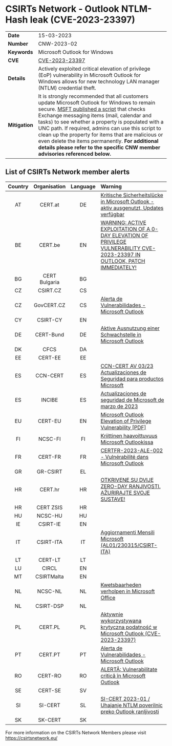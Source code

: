 # CSIRTs Network - Outlook NTLM-Hash leak (CVE-2023-23397)

|   |   |
|---|---|
| **Date** | 15-03-2023 |
| **Number** | CNW-2023-02 | 
| **Keywords** | Microsoft Outlook for Windows | 
| **CVE** | [CVE-2023-23397](https://msrc.microsoft.com/blog/2023/03/microsoft-mitigates-outlook-elevation-of-privilege-vulnerability/) | 
| **Details** | Actively exploited critical elevation of privilege (EoP) vulnerability in Microsoft Outlook for Windows allows for new technology LAN manager (NTLM) credential theft. |
| **Mitigation** |  It is strongly recommended that all customers update Microsoft Outlook for Windows to remain secure. [MSFT published a script](https://microsoft.github.io/CSS-Exchange/Security/CVE-2023-23397/) that checks Exchange messaging items (mail, calendar and tasks) to see whether a property is populated with a UNC path. If required, admins can use this script to clean up the property for items that are malicious or even delete the items permanently. **For additional details please refer to the specific CNW member advisories referenced below.** |

## List of CSIRTs Network member alerts

| Country | Organisation | Language | Warning |
| :-----: | :----------: | :------: | :------ | 
| AT | CERT.at | DE | [Kritische Sicherheitslücke in Microsoft Outlook - aktiv ausgenutzt, Updates verfügbar](https://cert.at/de/warnungen/2023/3/kritische-sicherheitslucke-in-microsoft-outlook-aktiv-ausgenutzt-updates-verfugbar) |
| BE | CERT.be | EN | [WARNING: ACTIVE EXPLOITATION OF A 0-DAY ELEVATION OF PRIVILEGE VULNERABILITY CVE-2023-23397 IN OUTLOOK, PATCH IMMEDIATELY!](https://cert.be/en/warning-active-exploitation-0-day-elevation-privilege-vulnerability-cve-2023-23397-outlook-patch)|
| BG | CERT Bulgaria | BG | |
| CZ | CSIRT.CZ | CS | |
| CZ | GovCERT.CZ | CS | [Alerta de Vulnerabilidades - Microsoft Outlook](https://www.nukib.cz/cs/infoservis/hrozby/1945-upozornujeme-na-zranitelnost-cve-2023-23397/) |
| CY | CSIRT-CY | EN | |
| DE | CERT-Bund | DE | [Aktive Ausnutzung einer Schwachstelle in Microsoft Outlook](https://www.bsi.bund.de/SharedDocs/Cybersicherheitswarnungen/DE/2023/2023-214328-1032.pdf) |
| DK | CFCS | DA | |
| EE | CERT-EE | EE | |
| ES | CCN-CERT | ES | [CCN-CERT AV 03/23 Actualizaciones de Seguridad para productos Microsoft](https://www.ccn-cert.cni.es/seguridad-al-dia/avisos-ccn-cert/12405-ccn-cert-av-03-23-actualizaciones-de-seguridad-para-productos-microsoft.html) |
| ES | INCIBE | ES | [Actualizaciones de seguridad de Microsoft de marzo de 2023](https://www.incibe-cert.es/alerta-temprana/avisos-seguridad/actualizaciones-seguridad-microsoft-marzo-2023) |
| EU | CERT-EU | EN | [Microsoft Outlook Elevation of Privilege Vulnerability [PDF] ](https://www.cert.europa.eu/static/SecurityAdvisories/2023/CERT-EU-SA2023-018.pdf) |
| FI | NCSC-FI | FI | [Kriittinen haavoittuvuus Microsoft Outlookissa](https://www.kyberturvallisuuskeskus.fi/fi/kriittinen-haavoittuvuus-microsoft-outlookissa)|
| FR | CERT-FR | FR | [CERTFR-2023-ALE-002 - Vulnérabilité dans Microsoft Outlook](https://www.cert.ssi.gouv.fr/alerte/CERTFR-2023-ALE-002/) |
| GR | GR-CSIRT | EL | |
| HR | CERT.hr | HR | [OTKRIVENE SU DVIJE ZERO-DAY RANJIVOSTI. AŽURIRAJTE SVOJE SUSTAVE!](https://www.cert.hr/otkrivene-su-dvije-zero-day-ranjivosti-azurirajte-svoje-sustave/)|
| HR | CERT ZSIS | HR | |
| HU | NCSC-HU | HU | |
| IE | CSIRT-IE | EN | |
| IT | CSIRT-ITA | IT | [Aggiornamenti Mensili Microsoft (AL01/230315/CSIRT-ITA)](https://www.csirt.gov.it/contenuti/aggiornamenti-mensili-microsoft-al01-230315-csirt-ita)|
| LT | CERT-LT | LT | |
| LU | CIRCL | EN | |
| MT | CSIRTMalta | EN | |
| NL | NCSC-NL | NL | [Kwetsbaarheden verholpen in Microsoft Office](https://www.ncsc.nl/actueel/advisory?id=NCSC-2023-0128) |
| NL | CSIRT-DSP | NL | |
| PL | CERT.PL | PL | [Aktywnie wykorzystywana krytyczna podatność w Microsoft Outlook (CVE-2023-23397)](https://cert.pl/posts/2023/03/outlook-cve-2023-23397/) |
| PT | CERT.PT | PT | [Alerta de Vulnerabilidades - Microsoft Outlook](https://dyn.cncs.gov.pt/pt/alerta-detalhe/art/135764/alerta-de-vulnerabilidades-microsoft-outlook) |
| RO | CERT-RO | RO | [ALERTĂ: Vulnerabilitate critică în Microsoft Outlook](https://www.dnsc.ro/citeste/alerta-vulnerabilitate-critica-microsoft-outlook-exploatata-activ-martie-2023) |
| SE | CERT-SE | SV | |
| SI | SI-CERT | SL | [SI-CERT 2023-01 / Uhajanje NTLM poverilnic preko Outlook ranljivosti](https://www.cert.si/si-cert-2023-01/) |
| SK | SK-CERT | SK | |

 

For more information on the CSIRTs Network Members please visit https://csirtsnetwork.eu/ 
